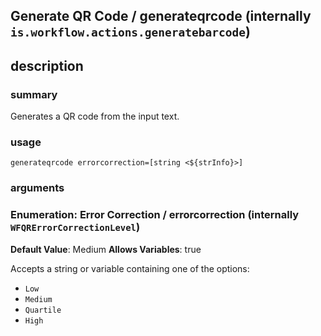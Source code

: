 
## Generate QR Code / generateqrcode (internally `is.workflow.actions.generatebarcode`)



## description
### summary
Generates a QR code from the input text.


### usage
`generateqrcode errorcorrection=[string <${strInfo}>]`

### arguments
### Enumeration: Error Correction / errorcorrection (internally `WFQRErrorCorrectionLevel`)
**Default Value**: Medium
**Allows Variables**: true


Accepts a string 
or variable
containing one of the options:

- `Low`
- `Medium`
- `Quartile`
- `High`
